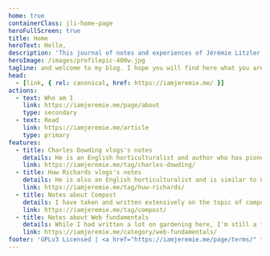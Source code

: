 ```yaml
---
home: true
containerClass: jli-home-page
heroFullScreen: true
title: Home
heroText: Hello,
description: 'This journal of notes and experiences of Jérémie Litzler (available offline after installation) will provide a wide range of topics about sustainable living'
heroImage: /images/profilepic-400w.jpg
tagline: and welcome to my blog. I hope you will find here what you are looking for!
head:
  - [link, { rel: canonical, href: https://iamjeremie.me/ }]
actions:
  - text: Who am I
    link: https://iamjeremie.me/page/about
    type: secondary
  - text: Read
    link: https://iamjeremie.me/article
    type: primary
features:
  - title: Charles Dowding vlogs's notes
    details: He is an English horticulturalist and author who has pioneered modern no dig and organic soil management since 1983.
    link: https://iamjeremie.me/tag/charles-dowding/
  - title: Huw Richards vlogs's notes
    details: He is also an English horticulturalist and is similar to Charles in some ways while bringing other arguments about gardening and self-sufficiency in food.
    link: https://iamjeremie.me/tag/huw-richards/
  - title: Notes about Compost
    details: I have taken and written extensively on the topic of compost, thanks to Charles and Huw. This tag will bring you to all the articles on the topic.
    link: https://iamjeremie.me/tag/compost/
  - title: Notes about Web fundamentals
    details: While I had written a lot on gardening here, I'm still a full-time software engineer and I share a few review and experiences on the topic.
    link: https://iamjeremie.me/category/web-fundamentals/
footer: 'GPLv3 Licensed | <a href="https://iamjeremie.me/page/terms/" title="Read termes and conditions of this website">Terms</a>'
---
```


